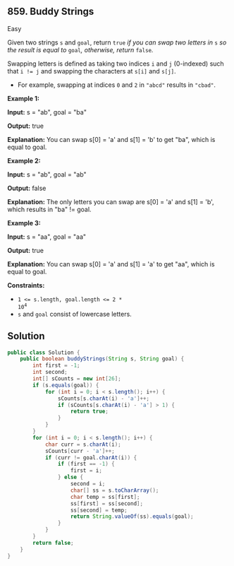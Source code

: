 ## 859\. Buddy Strings

Easy

Given two strings `s` and `goal`, return `true` _if you can swap two letters in_ `s` _so the result is equal to_ `goal`_, otherwise, return_ `false`_._

Swapping letters is defined as taking two indices `i` and `j` (0-indexed) such that `i != j` and swapping the characters at `s[i]` and `s[j]`.

*   For example, swapping at indices `0` and `2` in `"abcd"` results in `"cbad"`.

**Example 1:**

**Input:** s = "ab", goal = "ba"

**Output:** true

**Explanation:** You can swap s[0] = 'a' and s[1] = 'b' to get "ba", which is equal to goal.

**Example 2:**

**Input:** s = "ab", goal = "ab"

**Output:** false

**Explanation:** The only letters you can swap are s[0] = 'a' and s[1] = 'b', which results in "ba" != goal.

**Example 3:**

**Input:** s = "aa", goal = "aa"

**Output:** true

**Explanation:** You can swap s[0] = 'a' and s[1] = 'a' to get "aa", which is equal to goal.

**Constraints:**

*   <code>1 <= s.length, goal.length <= 2 * 10<sup>4</sup></code>
*   `s` and `goal` consist of lowercase letters.

## Solution

```java
public class Solution {
    public boolean buddyStrings(String s, String goal) {
        int first = -1;
        int second;
        int[] sCounts = new int[26];
        if (s.equals(goal)) {
            for (int i = 0; i < s.length(); i++) {
                sCounts[s.charAt(i) - 'a']++;
                if (sCounts[s.charAt(i) - 'a'] > 1) {
                    return true;
                }
            }
        }
        for (int i = 0; i < s.length(); i++) {
            char curr = s.charAt(i);
            sCounts[curr - 'a']++;
            if (curr != goal.charAt(i)) {
                if (first == -1) {
                    first = i;
                } else {
                    second = i;
                    char[] ss = s.toCharArray();
                    char temp = ss[first];
                    ss[first] = ss[second];
                    ss[second] = temp;
                    return String.valueOf(ss).equals(goal);
                }
            }
        }
        return false;
    }
}
```